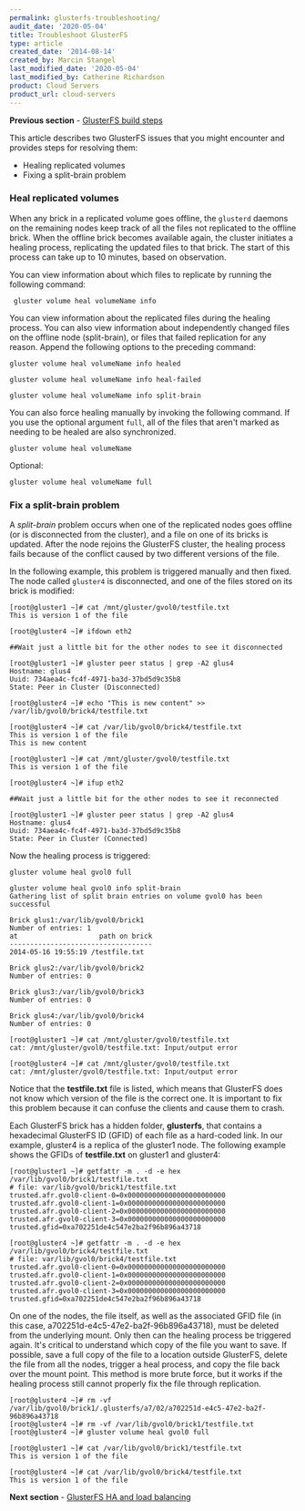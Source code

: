 ```yaml
---
permalink: glusterfs-troubleshooting/
audit_date: '2020-05-04'
title: Troubleshoot GlusterFS
type: article
created_date: '2014-08-14'
created_by: Marcin Stangel
last_modified_date: '2020-05-04'
last_modified_by: Catherine Richardson
product: Cloud Servers
product_url: cloud-servers
---
```


**Previous section** - [GlusterFS build steps](/support/how-to/getting-started-with-glusterfs-considerations-and-installation)

This article describes two GlusterFS issues that you might encounter and provides steps for resolving them:

- Healing replicated volumes
- Fixing a split-brain problem

### Heal replicated volumes

When any brick in a replicated volume goes offline, the `glusterd` daemons on the remaining nodes keep track of all the files not replicated to the offline brick. When the offline brick becomes available again, the cluster initiates a healing process, replicating the updated files to that brick. The start of this process can take up to 10 minutes, based on observation.

You can view information about which files to replicate by running the following command:

     gluster volume heal volumeName info

You can view information about the replicated files during the healing process. You can also view information about independently changed files on the offline node (split-brain), or files that failed replication for any reason. Append the following options to the preceding command:

    gluster volume heal volumeName info healed

    gluster volume heal volumeName info heal-failed

    gluster volume heal volumeName info split-brain

You can also force healing manually by invoking the following command. If you use the optional argument `full`, all of the files that aren't marked as needing to be healed are also synchronized.

    gluster volume heal volumeName

Optional:

    gluster volume heal volumeName full

### Fix a split-brain problem

A *split-brain* problem occurs when one of the replicated nodes goes offline (or is disconnected from the cluster), and a file on one of its bricks is updated. After the node rejoins the GlusterFS cluster, the healing process fails because of the conflict caused by two different versions of the file.

In the following example, this problem is triggered manually and then fixed. The node called `gluster4` is disconnected, and one of the files stored on its brick is modified:

    [root@gluster1 ~]# cat /mnt/gluster/gvol0/testfile.txt
    This is version 1 of the file

    [root@gluster4 ~]# ifdown eth2

    ##Wait just a little bit for the other nodes to see it disconnected

    [root@gluster1 ~]# gluster peer status | grep -A2 glus4
    Hostname: glus4
    Uuid: 734aea4c-fc4f-4971-ba3d-37bd5d9c35b8
    State: Peer in Cluster (Disconnected)

    [root@gluster4 ~]# echo "This is new content" >> /var/lib/gvol0/brick4/testfile.txt

    [root@gluster4 ~]# cat /var/lib/gvol0/brick4/testfile.txt
    This is version 1 of the file
    This is new content

    [root@gluster1 ~]# cat /mnt/gluster/gvol0/testfile.txt
    This is version 1 of the file

    [root@gluster4 ~]# ifup eth2

    ##Wait just a little bit for the other nodes to see it reconnected

    [root@gluster1 ~]# gluster peer status | grep -A2 glus4
    Hostname: glus4
    Uuid: 734aea4c-fc4f-4971-ba3d-37bd5d9c35b8
    State: Peer in Cluster (Connected)

Now the healing process is triggered:

    gluster volume heal gvol0 full

    gluster volume heal gvol0 info split-brain
    Gathering list of split brain entries on volume gvol0 has been successful

    Brick glus1:/var/lib/gvol0/brick1
    Number of entries: 1
    at                    path on brick
    -----------------------------------
    2014-05-16 19:55:19 /testfile.txt

    Brick glus2:/var/lib/gvol0/brick2
    Number of entries: 0

    Brick glus3:/var/lib/gvol0/brick3
    Number of entries: 0

    Brick glus4:/var/lib/gvol0/brick4
    Number of entries: 0

    [root@gluster1 ~]# cat /mnt/gluster/gvol0/testfile.txt
    cat: /mnt/gluster/gvol0/testfile.txt: Input/output error

    [root@gluster4 ~]# cat /mnt/gluster/gvol0/testfile.txt
    cat: /mnt/gluster/gvol0/testfile.txt: Input/output error

Notice that the **testfile.txt** file is listed, which means that GlusterFS does not know which version of the file is the correct one. It is important to fix this problem because it can confuse the clients and cause them to crash.

Each GlusterFS brick has a hidden folder, **glusterfs**, that contains a hexadecimal GlusterFS ID (GFID) of each file as a hard-coded link. In our example, gluster4 is a replica of the gluster1 node. The following example shows the GFIDs of **testfile.txt** on gluster1 and gluster4:

    [root@gluster1 ~]# getfattr -m . -d -e hex /var/lib/gvol0/brick1/testfile.txt
    # file: var/lib/gvol0/brick1/testfile.txt
    trusted.afr.gvol0-client-0=0x000000000000000000000000
    trusted.afr.gvol0-client-1=0x000000000000000000000000
    trusted.afr.gvol0-client-2=0x000000000000000000000000
    trusted.afr.gvol0-client-3=0x000000000000000000000000
    trusted.gfid=0xa702251de4c547e2ba2f96b896a43718

    [root@gluster4 ~]# getfattr -m . -d -e hex /var/lib/gvol0/brick4/testfile.txt
    # file: var/lib/gvol0/brick4/testfile.txt
    trusted.afr.gvol0-client-0=0x000000000000000000000000
    trusted.afr.gvol0-client-1=0x000000000000000000000000
    trusted.afr.gvol0-client-2=0x000000000000000000000000
    trusted.afr.gvol0-client-3=0x000000000000000000000000
    trusted.gfid=0xa702251de4c547e2ba2f96b896a43718

On one of the nodes, the file itself, as well as the associated GFID file (in this case, a702251d-e4c5-47e2-ba2f-96b896a43718), must be deleted from the underlying mount. Only then can the healing process be triggered again. It's critical to understand which copy of the file you want to save. If possible, save a full copy of the file to a location outside GlusterFS, delete the file from all the nodes, trigger a heal process, and copy the file back over the mount point. This method is more brute force, but it works if the healing process still cannot properly fix the file through replication.

    [root@gluster4 ~]# rm -vf /var/lib/gvol0/brick1/.glusterfs/a7/02/a702251d-e4c5-47e2-ba2f-96b896a43718
    [root@gluster4 ~]# rm -vf /var/lib/gvol0/brick1/testfile.txt
    [root@gluster4 ~]# gluster volume heal gvol0 full

    [root@gluster1 ~]# cat /var/lib/gvol0/brick1/testfile.txt
    This is version 1 of the file

    [root@gluster4 ~]# cat /var/lib/gvol0/brick4/testfile.txt
    This is version 1 of the file

**Next section** - [GlusterFS HA and load balancing](/support/how-to/glusterfs-high-availability-through-ctdb)
